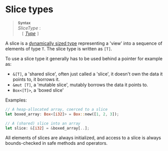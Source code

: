 # Slice types

> **<sup>Syntax</sup>**\
> _SliceType_ :\
> &nbsp;&nbsp; `[` [_Type_] `]`

A slice is a [dynamically sized type] representing a 'view' into a sequence of
elements of type `T`. The slice type is written as `[T]`.

To use a slice type it generally has to be used behind a pointer for example
as:

* `&[T]`, a 'shared slice', often just called a 'slice', it doesn't own the
  data it points to, it borrows it.
* `&mut [T]`, a 'mutable slice', mutably borrows the data it points to.
* `Box<[T]>`, a 'boxed slice'

Examples:

```rust
// A heap-allocated array, coerced to a slice
let boxed_array: Box<[i32]> = Box::new([1, 2, 3]);

// A (shared) slice into an array
let slice: &[i32] = &boxed_array[..];
```

All elements of slices are always initialized, and access to a slice is always
bounds-checked in safe methods and operators.

[_Type_]: ../types.md#type-expressions
[dynamically sized type]: ../dynamically-sized-types.md

